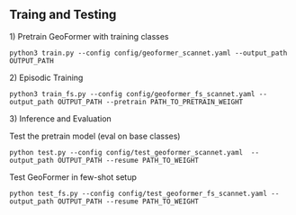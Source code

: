 ## Traing and Testing

1\) Pretrain GeoFormer with training classes

```
python3 train.py --config config/geoformer_scannet.yaml --output_path OUTPUT_PATH
```

2\) Episodic Training

```
python3 train_fs.py --config config/geoformer_fs_scannet.yaml --output_path OUTPUT_PATH --pretrain PATH_TO_PRETRAIN_WEIGHT
```

3\) Inference and Evaluation

Test the pretrain model (eval on base classes)

```
python test.py --config config/test_geoformer_scannet.yaml  --output_path OUTPUT_PATH --resume PATH_TO_WEIGHT
```

Test GeoFormer in few-shot setup

```
python test_fs.py --config config/test_geoformer_fs_scannet.yaml --output_path OUTPUT_PATH --resume PATH_TO_WEIGHT
```
